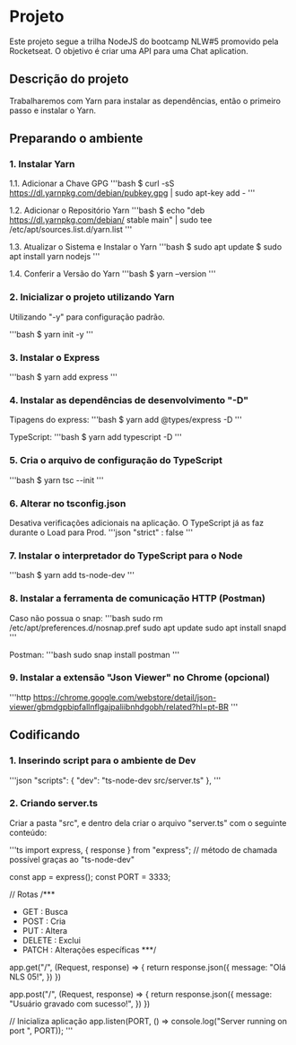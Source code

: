 # Projeto

Este projeto segue a trilha NodeJS do bootcamp NLW#5 promovido pela Rocketseat.
O objetivo é criar uma API para uma Chat aplication.


## Descrição do projeto

Trabalharemos com Yarn para instalar as dependências, então o primeiro passo e instalar o Yarn.


## Preparando o ambiente

### 1. Instalar Yarn

1.1. Adicionar a Chave GPG
'''bash
$ curl -sS https://dl.yarnpkg.com/debian/pubkey.gpg | sudo apt-key add -
'''

1.2. Adicionar o Repositório Yarn
'''bash
$ echo "deb https://dl.yarnpkg.com/debian/ stable main" | sudo tee /etc/apt/sources.list.d/yarn.list
'''

1.3. Atualizar o Sistema e Instalar o Yarn
'''bash
$ sudo apt update
$ sudo apt install yarn nodejs
'''

1.4. Conferir a Versão do Yarn
'''bash
$ yarn –version
'''

### 2. Inicializar o projeto utilizando Yarn

Utilizando "-y" para configuração padrão.

'''bash
$ yarn init -y
'''

### 3. Instalar o Express

'''bash
$ yarn add express
'''

### 4. Instalar as dependências de desenvolvimento "-D"

Tipagens do express:
'''bash
$ yarn add @types/express -D
'''

TypeScript:
'''bash
$ yarn add typescript -D
'''

### 5. Cria o arquivo de configuração do TypeScript
'''bash
$ yarn tsc --init
'''

### 6. Alterar no tsconfig.json

Desativa verificações adicionais na aplicação. O TypeScript já as faz durante o Load para Prod.
'''json
"strict" : false
'''

### 7. Instalar o interpretador do TypeScript para o Node
'''bash
$ yarn add ts-node-dev
'''

### 8. Instalar a ferramenta de comunicação HTTP (Postman)

Caso não possua o snap:
'''bash
sudo rm /etc/apt/preferences.d/nosnap.pref
sudo apt update
sudo apt install snapd
'''

Postman:
'''bash
sudo snap install postman
'''

### 9. Instalar a extensão "Json Viewer" no Chrome (opcional)

'''http
https://chrome.google.com/webstore/detail/json-viewer/gbmdgpbipfallnflgajpaliibnhdgobh/related?hl=pt-BR
'''

## Codificando

### 1. Inserindo script para o ambiente de Dev
'''json
  "scripts": {
    "dev": "ts-node-dev src/server.ts"
  },
'''

### 2. Criando server.ts

Criar a pasta "src", e dentro dela criar o arquivo "server.ts" com o seguinte conteúdo:

'''ts
import express, { response } from "express"; // método de chamada possível graças ao "ts-node-dev"

const app = express();
const PORT = 3333;

// Rotas
/***
 * GET    : Busca
 * POST   : Cria
 * PUT    : Altera
 * DELETE : Exclui
 * PATCH  : Alterações específicas
 ***/

app.get("/", (Request, response) => {
    return response.json({
        message: "Olá NLS 05!",
    })
})

app.post("/", (Request, response) => {
    return response.json({
        message: "Usuário gravado com sucesso!",
    })
})

// Inicializa aplicação
app.listen(PORT, () => console.log("Server running on port ", PORT));
'''